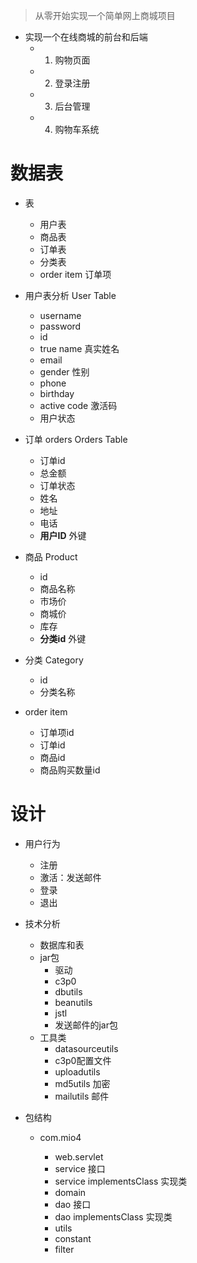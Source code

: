 >从零开始实现一个简单网上商城项目



 - 实现一个在线商城的前台和后端
    - 1. 购物页面
     - 2. 登录注册
     - 3. 后台管理
     - 4. 购物车系统



# 数据表

- 表
  - 用户表
  - 商品表
  - 订单表
  - 分类表
  - order item 订单项



 - 用户表分析 User Table
      - username
      - password
      - id
      - true name 真实姓名
      - email
      - gender 性别
      - phone
      - birthday
      - active code 激活码
      - 用户状态

- 订单 orders  Orders Table
  - 订单id
  - 总金额
  - 订单状态
  - 姓名
  - 地址
  - 电话
  - **用户ID** 外键
- 商品 Product
  - id
  - 商品名称
  - 市场价
  - 商城价
  - 库存
  - **分类id** 外键 
- 分类 Category
  - id
  - 分类名称
- order item
  - 订单项id
  - 订单id
  - 商品id
  - 商品购买数量id



# 设计



- 用户行为

  - 注册
  - 激活：发送邮件
  - 登录
  - 退出

- 技术分析

  - 数据库和表
  - jar包
    - 驱动
    - c3p0
    - dbutils
    - beanutils
    - jstl
    - 发送邮件的jar包
  - 工具类
    - datasourceutils
    - c3p0配置文件
    - uploadutils
    - md5utils 加密
    - mailutils 邮件

- 包结构

  - com.mio4

    - web.servlet
    - service 接口
    - service implementsClass 实现类
    - domain
    - dao 接口
    - dao implementsClass 实现类
    - utils
    - constant
    - filter

    

























































